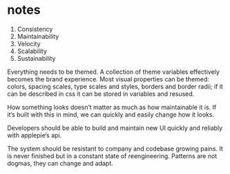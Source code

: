 # notes
1. Consistency
2. Maintainability
3. Velocity
4. Scalability
5. Sustainability

Everything needs to be themed. A collection of theme variables effectively becomes the brand experience. Most visual properties can be themed: colors, spacing scales, type scales and styles, borders and border radii; if it can be described in css it can be stored in variables and resused.

How something looks doesn’t matter as much as how maintainable it is. If it’s built with this in mind, we can quickly and easily change how it looks.

Developers should be able to build and maintain new UI quickly and reliably with applepie’s api.

The system should be resistant to company and codebase growing pains. It is never finished but in a constant state of reengineering. Patterns are not dogmas, they can change and adapt.